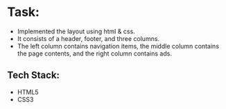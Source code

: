 # Task:
- Implemented the layout using html & css.
- It consists of a header, footer, and three columns.
- The left column contains navigation items, the middle column contains the page contents, and the right column contains ads.

## Tech Stack:
- HTML5
- CSS3


